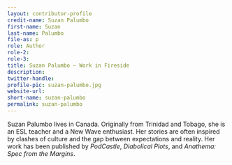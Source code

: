 ```yaml
---
layout: contributor-profile
credit-name: Suzan Palumbo
first-name: Suzan
last-name: Palumbo
file-as: p
role: Author
role-2:
role-3:
title: Suzan Palumbo — Work in Fireside
description:
twitter-handle:
profile-pic: suzan-palumbo.jpg
website-url:
short-name: suzan-palumbo
permalink: suzan-palumbo
---
```

Suzan Palumbo lives in Canada. Originally from Trinidad and Tobago, she is an ESL teacher and a New Wave enthusiast. Her stories are often inspired by clashes of culture and the gap between expectations and reality. Her work has been published by _PodCastle_, _Diabolical Plots_, and _Anathema: Spec from the Margins_.
